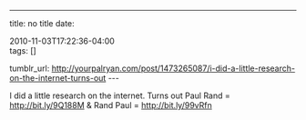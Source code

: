 ---
title: no title
date:

 2010-11-03T17:22:36-04:00  
tags:  []

tumblr_url:
http://yourpalryan.com/post/1473265087/i-did-a-little-research-on-the-internet-turns-out
\-\--

I did a little research on the internet. Turns out Paul Rand =
<http://bit.ly/9Q188M> & Rand Paul = <http://bit.ly/99vRfn>
